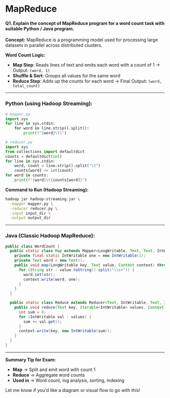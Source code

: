 # **MapReduce**

#### **Q1. Explain the concept of MapReduce program for a word count task with suitable Python / Java program.**

**Concept:**
MapReduce is a programming model used for processing large datasets in parallel across distributed clusters.

**Word Count Logic:**

* **Map Step**: Reads lines of text and emits each word with a count of 1
  → Output: `(word, 1)`
* **Shuffle & Sort**: Groups all values for the same word
* **Reduce Step**: Adds up the counts for each word
  → Final Output: `(word, total_count)`

---

### **Python (using Hadoop Streaming):**

```python
# mapper.py
import sys
for line in sys.stdin:
    for word in line.strip().split():
        print(f"{word}\t1")
```

```python
# reducer.py
import sys
from collections import defaultdict
counts = defaultdict(int)
for line in sys.stdin:
    word, count = line.strip().split("\t")
    counts[word] += int(count)
for word in counts:
    print(f"{word}\t{counts[word]}")
```

**Command to Run (Hadoop Streaming):**

```bash
hadoop jar hadoop-streaming.jar \
  -mapper mapper.py \
  -reducer reducer.py \
  -input input_dir \
  -output output_dir
```

---

### **Java (Classic Hadoop MapReduce):**

```java
public class WordCount {
  public static class Map extends Mapper<LongWritable, Text, Text, IntWritable> {
    private final static IntWritable one = new IntWritable(1);
    private Text word = new Text();
    public void map(LongWritable key, Text value, Context context) throws IOException, InterruptedException {
      for (String str : value.toString().split("\\s+")) {
        word.set(str);
        context.write(word, one);
      }
    }
  }

  public static class Reduce extends Reducer<Text, IntWritable, Text, IntWritable> {
    public void reduce(Text key, Iterable<IntWritable> values, Context context) throws IOException, InterruptedException {
      int sum = 0;
      for (IntWritable val : values) {
        sum += val.get();
      }
      context.write(key, new IntWritable(sum));
    }
  }
}
```

---

**Summary Tip for Exam:**

* **Map** → Split and emit word with count 1
* **Reduce** → Aggregate word counts
* **Used in** → Word count, log analysis, sorting, indexing

Let me know if you'd like a diagram or visual flow to go with this!

